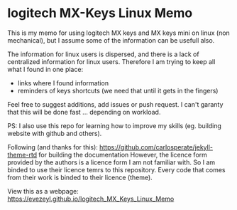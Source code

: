 # logitech MX-Keys Linux Memo

This is my memo for using logitech MX keys and MX keys mini on linux (non mechanical), but I assume some of the information can be usefull also. 

The information for linux users is dispersed, and there is a lack of centralized information for linux users. 
Therefore I am trying to keep all what I found in one place:

- links where I found information
- reminders of keys shortcuts (we need that until it gets in the fingers) 

Feel free to suggest additions, add issues or push request.
I can't garanty that this will be done fast ... depending on workload. 

PS: I also use this repo for learning how to improve my skills (eg. building website with github and others).

Following (and thanks for this): <https://github.com/carlosperate/jekyll-theme-rtd>  for building the documentation
However, the licence form provided by the authors is a licence form I am not familiar with. So I am binded to use their licence temrs to this repository. 
Every code that comes from their work is binded to their licence (theme). 





View this as a webpage: <https://evezeyl.github.io/logitech_MX_Keys_Linux_Memo>
